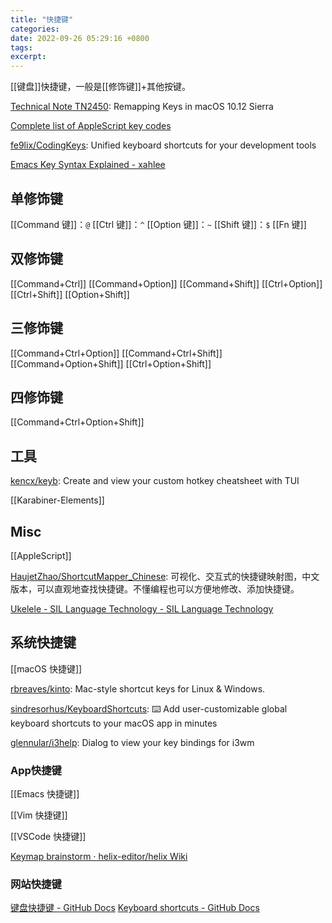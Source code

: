 ```yaml
---
title: "快捷键"
categories:
date: 2022-09-26 05:29:16 +0800
tags:
excerpt:
---
```


[[键盘]]快捷键，一般是[[修饰键]]+其他按键。

[Technical Note TN2450](https://developer.apple.com/library/archive/technotes/tn2450/_index.html): Remapping Keys in macOS 10.12 Sierra

[Complete list of AppleScript key codes](https://eastmanreference.com/complete-list-of-applescript-key-codes)

[fe9lix/CodingKeys](https://github.com/fe9lix/CodingKeys): Unified keyboard shortcuts for your development tools

[Emacs Key Syntax Explained - xahlee](http://xahlee.info/emacs/emacs/keystroke_rep.html)

## 单修饰键
[[Command 键]]：`@`
[[Ctrl 键]]：`^`
[[Option 键]]：`~`
[[Shift 键]]：`$`
[[Fn 键]]
## 双修饰键
[[Command+Ctrl]]
[[Command+Option]]
[[Command+Shift]]
[[Ctrl+Option]]
[[Ctrl+Shift]]
[[Option+Shift]]
## 三修饰键
[[Command+Ctrl+Option]]
[[Command+Ctrl+Shift]]
[[Command+Option+Shift]]
[[Ctrl+Option+Shift]]
## 四修饰键
[[Command+Ctrl+Option+Shift]]

## 工具

[kencx/keyb](https://github.com/kencx/keyb): Create and view your custom hotkey cheatsheet with TUI

[[Karabiner-Elements]]


## Misc

[[AppleScript]]

[HaujetZhao/ShortcutMapper_Chinese](https://github.com/HaujetZhao/ShortcutMapper_Chinese): 可视化、交互式的快捷键映射图，中文版本，可以直观地查找快捷键。不懂编程也可以方便地修改、添加快捷键。


[Ukelele - SIL Language Technology - SIL Language Technology](https://software.sil.org/ukelele/#about)

## 系统快捷键

[[macOS 快捷键]]

[rbreaves/kinto](https://github.com/rbreaves/kinto): Mac-style shortcut keys for Linux & Windows.

[sindresorhus/KeyboardShortcuts](https://github.com/sindresorhus/KeyboardShortcuts): ⌨️ Add user-customizable global keyboard shortcuts to your macOS app in minutes

[glennular/i3help](https://github.com/glennular/i3help): Dialog to view your key bindings for i3wm

### App快捷键

[[Emacs 快捷键]]

[[Vim 快捷键]]

[[VSCode 快捷键]]

[Keymap brainstorm · helix-editor/helix Wiki](https://github.com/helix-editor/helix/wiki/Keymap-brainstorm)

### 网站快捷键

[键盘快捷键 - GitHub Docs](https://docs.github.com/cn/get-started/using-github/keyboard-shortcuts)
[Keyboard shortcuts - GitHub Docs](https://docs.github.com/en/get-started/using-github/keyboard-shortcuts)






